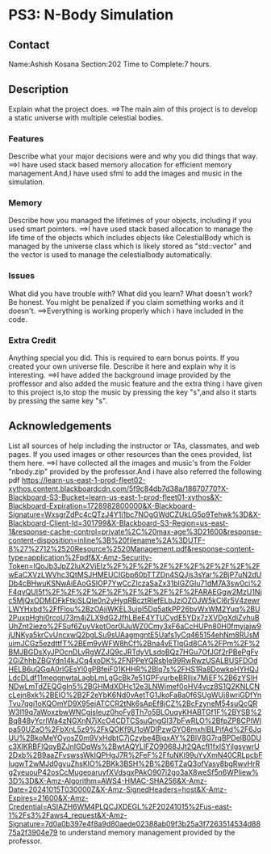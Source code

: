 # PS3: N-Body Simulation

## Contact
Name:Ashish Kosana
Section:202
Time to Complete:7 hours.


## Description
Explain what the project does.
==>The main aim of this project is to develop a static universe with multiple celestial bodies.
### Features
Describe what your major decisions were and why you did things that way.
==>I have used stack based memory allocation for efficient memory management.And,I have used  sfml to add the images and music in the simulation.
### Memory
Describe how you managed the lifetimes of your objects, including if you used smart pointers.
==>I have used stack based allocation to manage the life time of the objects which includes objects like CelestialBody which is managed by the universe class which is likely stored as "std::vector<CelestialBody>" and the vector is used to manage the celestialbody automatically.
### Issues
What did you have trouble with?  What did you learn?  What doesn't work?  Be honest.  You might be penalized if you claim something works and it doesn't.
==>Everything is working properly which i have included in the code.
### Extra Credit
Anything special you did.  This is required to earn bonus points.
If you created your own universe file.  Describe it here and explain why it is interesting.
==>I have added the background image provided by the proffessor and also added the music feature and the extra thing i have given to this project is,to stop the music by pressing the key "s",and also it starts by pressing the same key "s".
## Acknowledgements
List all sources of help including the instructor or TAs, classmates, and web pages.
If you used images or other resources than the ones provided, list them here.
==>I have collected all the images and music's from the Folder "nbody.zip" provided by the professor.And i have also referred the following pdf https://learn-us-east-1-prod-fleet02-xythos.content.blackboardcdn.com/5f9c84db7d38a/18670770?X-Blackboard-S3-Bucket=learn-us-east-1-prod-fleet01-xythos&X-Blackboard-Expiration=1728982800000&X-Blackboard-Signature=WxsgrZdPc4cQTzJ4Y1i1bc7NOgGWdCZUkLG5p9Tehwk%3D&X-Blackboard-Client-Id=301799&X-Blackboard-S3-Region=us-east-1&response-cache-control=private%2C%20max-age%3D21600&response-content-disposition=inline%3B%20filename%2A%3DUTF-8%27%2712%2520Resource%2520Management.pdf&response-content-type=application%2Fpdf&X-Amz-Security-Token=IQoJb3JpZ2luX2VjEIz%2F%2F%2F%2F%2F%2F%2F%2F%2F%2FwEaCXVzLWVhc3QtMSJHMEUCIGbp60bTTZDn4SQJjs3sYar%2BjP7uN2dUDb4cBHwuKSNwAiEAoGSIOP7YwCcZIczaSaZx31blGZGIu71dM7A3sw0ci%2F4qvQUI5f%2F%2F%2F%2F%2F%2F%2F%2F%2F%2FARAEGgw2MzU1Njc5MjQxODMiDFkFtkjSLQle0n2yHyqRBcztRlefELbJziOZOJW5kCI6r5V4zewrLWYHxbd%2FfFlou%2BzOAjiWKEL3uipI5Dq5atkPP26bvWxWM2Yuq%2BU2PuxpHghi0rcoU73m4jZLX9dG2JfhLBeE4YTUCydE5YDx7zXVDgXdiZvhuBUhZnt2iezo%2FSuf6ZuyVkotOor0lJuWZ0Cmy3xF6aCcHUPn80H0fmyjajw9jUNKya5krCvUncxwQ2bgLSu9sUAagmgntE5Uafs1yCq465154ehNm8RUsMuimJCGz5ezdttfT%2BEm9vWFW8hCf%2Bna4vETlqGd8CA%2FPm%2F%2BMJBGDsXyJPOcnDLvRgWZJQ9cJRTdyVLsdoBQz7HGu7OfJGf2rPBePgFv2GiZhhbZBGYdn14kJCq4xoDK%2FNPPeYQRsbIe99RwRwzUSALBUSFDOdHELB6uQGqA0rlGEsYl0gPBfeiF01KHHR%2BIq7s%2FHS1Ra8DowkpHYHQJLdcDLdf11meqgnwtaLagbLmLgGcBk7e51GPFvurbeBRlljx7MiEF%2B6zYSlHNDwLmTdZEQGgIn5%2BGHMdXDHc12e3LNWjmef0oHV4vcz8S1Q2KNLCNcLejn8xk%2BEIO%2B2F2eYbK6Nd0vAetTG1JkoFa8a0f6SUgWUj8wriGDfYnTvu7qgi1oKQOmYD9X95ejATCCR2tNk6sApEf8jCZ%2BcFzyneM54suQcQRW3l19q7aWoxzbwWNCgjsIeuz0hoFy8Th7o5BLOuqyKHABTGf1F%2BYSB%2Bq848yYcrIWa4zNGXnN7jXcO4CDTCSsuQngGl37bFwRLO%2BfpZP8CPIWIpa50UZaO%2FbXnL5z9%2FkQOKf9U1oWDIPzwGYO8mxhlBLPifAd%2F6JqUU%2BkoMeYOyosZ0m9VxHdbtC7jCzybe4BjqxAY%2BlV8G7rqBPDelB0DUc3XlKRBFlQqyBZJnIGDqWs%2BwtAQYLlFZO9068JJt2QAcfI1fxISYjlgsywrU2Dxb%2B9aaZFvswssWkIQPHgJ7R%2FeF%2FfuNKl99uYvXmN40CRLpcbFIugwT2wMJd0gvuZhsKIO%2BKk3BSH%2B%2B6TZaQ3ofVasy8bgRwvHrRg2yeuouP42osCcMugeoaruyfXVdsgxPAkO907i2go3aX8weSf5n6WPIiew%3D%3D&X-Amz-Algorithm=AWS4-HMAC-SHA256&X-Amz-Date=20241015T030000Z&X-Amz-SignedHeaders=host&X-Amz-Expires=21600&X-Amz-Credential=ASIAZH6WM4PLQCJXDEGL%2F20241015%2Fus-east-1%2Fs3%2Faws4_request&X-Amz-Signature=7d0a0b397e4f8a9d80aede02388ab09f3b25a3f7263514534d8875a2f3904e79 to understand memory management provided by the professor.